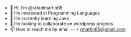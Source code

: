 - 👋 Hi, I’m @rafaelmartin65
- 👀 I’m interested in Programming Languages
- 🌱 I’m currently learning Java
- 💞️ I’m looking to collaborate on wordpress projects
- 📫 How to reach me by email -- > rmartin65@gmail.com

<!---
rafaelmartin65/rafaelmartin65 is a ✨ special ✨ repository because its `README.md` (this file) appears on your GitHub profile.
You can click the Preview link to take a look at your changes.
--->
